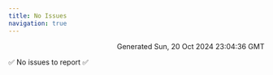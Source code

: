 ```yaml
---
title: No Issues
navigation: true
---
```


<p style="text-align:right;color:#cccs">
Generated Sun, 20 Oct 2024 23:04:36 GMT
</p>
<p>✅ No issues to report ✅</p>



